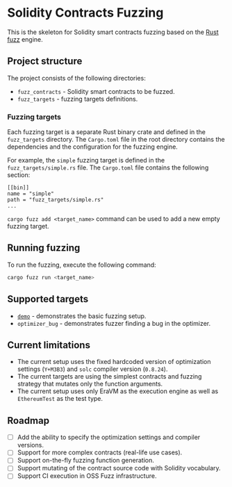 # Solidity Contracts Fuzzing

This is the skeleton for Solidity smart contracts fuzzing based on the [Rust fuzz](https://rust-fuzz.github.io/book/introduction.html) engine.

## Project structure

The project consists of the following directories:

- `fuzz_contracts` - Solidity smart contracts to be fuzzed.
- `fuzz_targets` - fuzzing targets definitions.

### Fuzzing targets

Each fuzzing target is a separate Rust binary crate and defined in the `fuzz_targets` directory. The `Cargo.toml` file in the root directory contains the dependencies and the configuration for the fuzzing engine.

For example, the `simple` fuzzing target is defined in the `fuzz_targets/simple.rs` file. The `Cargo.toml` file contains the following section:

```properties
[[bin]]
name = "simple"
path = "fuzz_targets/simple.rs"
...
```

`cargo fuzz add <target_name>` command can be used to add a new empty fuzzing target.

## Running fuzzing

To run the fuzzing, execute the following command:

```bash
cargo fuzz run <target_name>
```

## Supported targets

- [`demo`](./fuzz_contracts/demo/demo.md) - demonstrates the basic fuzzing setup.
- `optimizer_bug` - demonstrates fuzzer finding a bug in the optimizer.

## Current limitations

- The current setup uses the fixed hardcoded version of optimization settings (`Y+M3B3`) and `solc` compiler version (`0.8.24`).
- The current targets are using the simplest contracts and fuzzing strategy that mutates only the function arguments.
- The current setup uses only EraVM as the execution engine as well as `EthereumTest` as the test type.

## Roadmap

- [ ] Add the ability to specify the optimization settings and compiler versions.
- [ ] Support for more complex contracts (real-life use cases).
- [ ] Support on-the-fly fuzzing function generation.
- [ ] Support mutating of the contract source code with Solidity vocabulary.
- [ ] Support CI execution in OSS Fuzz infrastructure.
